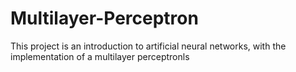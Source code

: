 # Multilayer-Perceptron
This project is an introduction to artificial neural networks, with the implementation of a multilayer perceptronls
